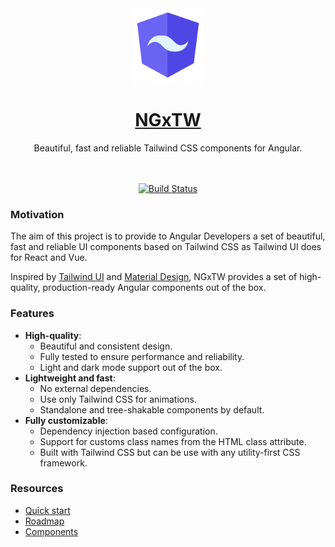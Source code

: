 <div align="center">
  <a href="https://www.ngxtw.com/">
    <img src="projects/docs/assets/images/ngxtw-logo-doc.png" alt="ngxtw" height="120" />
    <h1>NGxTW</h1>
  </a>
</div>

<div align="center">
Beautiful, fast and reliable Tailwind CSS components for Angular.
<br/>
<br/>
<br/>

[![Build Status](https://dev.azure.com/ecologiciel/Lab/_apis/build/status%2Fngxtw-lib?repoName=William-Mba%2Fngxtw&branchName=master)](https://dev.azure.com/ecologiciel/Lab/_build/latest?definitionId=5&repoName=William-Mba%2Fngxtw&branchName=master)

</div>


### Motivation

The aim of this project is to provide to Angular Developers a set of beautiful, fast and reliable UI components based on Tailwind CSS as Tailwind UI does for React and Vue.

Inspired by [Tailwind UI](https://tailwindui.com/) and [Material Design](https://m3.material.io/), NGxTW provides a set of high-quality, production-ready Angular components out of the box.
### Features

- **High-quality**:
  - Beautiful and consistent design.
  - Fully tested to ensure performance and reliability.
  - Light and dark mode support out of the box.
- **Lightweight and fast**:
    - No external dependencies.
    - Use only Tailwind CSS for animations.
    - Standalone and tree-shakable components by default.
- **Fully customizable**:
  - Dependency injection based configuration.
  - Support for customs class names from the HTML class attribute.
  - Built with Tailwind CSS but can be use with any utility-first CSS framework.

### Resources

- [Quick start](https://ngxtw.com/quick-start)
- [Roadmap](https://www.ngxtw.com/roadmap)
- [Components](https://www.ngxtw.com/)
